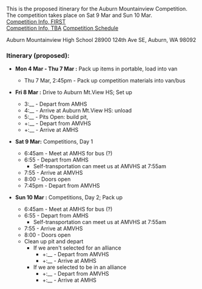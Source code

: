 This is the proposed itinerary for the Auburn Mountainview Competition.  
The competition takes place on Sat 9 Mar and Sun 10 Mar.  
[Competition Info, FIRST](https://www.firstinspires.org/team-event-search/event?id=37478)  
[Competition Info, TBA](https://www.thebluealliance.com/event/2019waamv)
[Competition Schedule](https://www.firstinspires.org/sites/default/files/uploads/frc/2019-events/2019_WAAMV_Agenda.pdf)

Auburn Mountainview High School
28900 124th Ave SE, Auburn, WA 98092

### Itinerary (proposed):

* **Mon 4 Mar - Thu 7 Mar :** Pack up items in portable, load into van
  * Thu 7 Mar, 2:45pm - Pack up competition materials into van/bus

* **Fri 8 Mar :** Drive to Auburn Mt.View HS; Set up
  * 3:__ - Depart from AMHS
  * 4:__ - Arrive at Auburn Mt.View HS: unload
  * 5:__ - Pits Open: build pit, 
  * +:__ - Depart from AMVHS
  * +:__ - Arrive at AMHS
  
* **Sat 9 Mar:** Competitions, Day 1
  * 6:45am - Meet at AMHS for bus (?)
  * 6:55 - Depart from AMHS
    * Self-transportation can meet us at AMVHS at 7:55am
  * 7:55 - Arrive at AMVHS
  * 8:00 - Doors open
  * 7:45pm - Depart from AMVHS
  
* **Sun 10 Mar :** Competitions, Day 2; Pack up
  * 6:45am - Meet at AMHS for bus (?)
  * 6:55 - Depart from AMHS
    * Self-transportation can meet us at AMVHS at 7:55am
  * 7:55 - Arrive at AMVHS
  * 8:00 - Doors open
  * Clean up pit and depart
    * If we aren't selected for an alliance
      * +:__ - Depart from AMVHS
      * +:__ - Arrive at AMHS
    * If we are selected to be in an alliance
      * +:__ - Depart from AMVHS
      * +:__ - Arrive at AMHS
